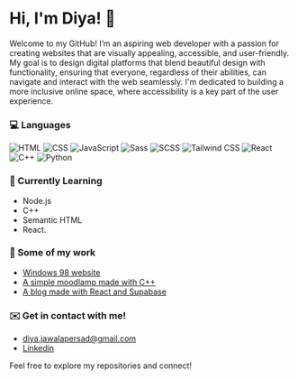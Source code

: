 # Hi, I'm Diya! 👋

Welcome to my GitHub! I’m an aspiring web developer with a passion for creating websites that are visually appealing, accessible, and user-friendly. My goal is to design digital platforms that blend beautiful design with functionality, ensuring that everyone, regardless of their abilities, can navigate and interact with the web seamlessly. I'm dedicated to building a more inclusive online space, where accessibility is a key part of the user experience.


### 💻 Languages

![HTML](https://img.shields.io/badge/HTML-orange)
![CSS](https://img.shields.io/badge/CSS-blue)
![JavaScript](https://img.shields.io/badge/JavaScript-yellow)
![Sass](https://img.shields.io/badge/SASS-pink)
![SCSS](https://img.shields.io/badge/SCSS-pink)
![Tailwind CSS](https://img.shields.io/badge/Tailwind%20CSS-38B2AC)
![React](https://img.shields.io/badge/React-blue)
![C++](https://img.shields.io/badge/C++-blue)
![Python](https://img.shields.io/badge/Python-green)


### 🌱 Currently Learning
- Node.js
- C++
- Semantic HTML
- React.


### 🔗 Some of my work
- [Windows 98 website](https://github.com/kzha05/98-portfolio.git)
- [A simple moodlamp made with C++](https://github.com/kzha05/moodlamp.git)
- [A blog made with React and Supabase](https://github.com/kzha05/stage-blog.git)


### ✉️ Get in contact with me!
- diya.jawalapersad@gmail.com
- [Linkedin](https://www.linkedin.com/in/diya-jawalapersad-a32092277/)


Feel free to explore my repositories and connect!

